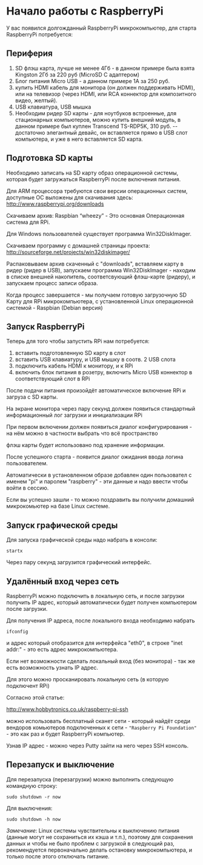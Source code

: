 Начало работы с RaspberryPi
===========================

У вас появился долгожданный RaspberryPi микрокомпьютер, для старта RaspberryPi потребуется:

Периферия
---------

1. SD флэш карта, лучше не менее 4Гб - в данном примере была взята Kingston 2Гб за 220 руб (MicroSD С адаптером)
2. Блог питания Micro USB - а данном примере 1А за 250 руб.
3. купить HDMI кабель для монитора (он должен поддерживать HDMI), или на телевизор (через HDMI, или RCA коннектор для композитного видео, желтый). 
4. USB клавиатура, USB мышка
5. Необходим ридер SD карты - для ноутбуков встроенные, для стационарных компьютеров, можно купить внешний модуль, в данном примере был куплен Transcend TS-RDP5K, 310 руб. -- достаточно элегантный девайс, он вставляется прямо в USB слот компьютера, и уже в него вставляется SD карта.


Подготовка SD карты
-------------------

Необходимо записать на SD карту образ операционной системы, которая будет загружаться RaspberryPi после включения питания.

Для ARM процессора требуются свои версии операционных систем, доступные ОС выложены для скачивания здесь:
http://www.raspberrypi.org/downloads

Скачиваем архив: Raspbian “wheezy” - Это основная Операционная система для RPi.

Для Windows пользователей существует программа Win32DiskImager.

Скачиваем программу с домашней страницы проекта:
http://sourceforge.net/projects/win32diskimager/


Распаковываем архив скаченный с "downloads", вставляем карту в ридер (ридер в USB), запускаем программа Win32DiskImager - находим в списке внешней накопитель, соответсвующий флэш-карте (ридеру), и запускаем процесс записи образа.

Когда процесс завершается - мы получаем готовую загрузочную SD Карту для RPi микрокомпьютера, с установленной Linux операционной системой - Raspbian (Debian версия) 

Запуск RaspberryPi
------------------

Теперь для того чтобы запустить RPi нам потребуется:

1. вставить подготовленную SD карту в слот
2. вставить USB клавиатуру, и USB мышку в соотв. 2 USB слота
3. подключить кабель HDMI к монитору, и к RPi
4. включить блок питания в розетру, включить Micro USB коннектор в соответствующий слот в RPi

После подачи питания произойдёт автоматическое включение RPi и загруза с SD карты.

На экране монитора через пару секунд должен появиться стандартный информационный лог загрузки и инициализации RPi

При первом включении должен появиться диалог конфигурирования - на нём можно в частности выбрать что всё пространство 

флэш карты будет использовано под хранение информации.

После успешного старта - появится диалог ожидания ввода логина пользователем.

Автоматически в установленном образе добавлен один пользовател с именем "pi" и паролем "raspberry" - эти данные и надо ввести чтобы войти в сессию.

Если вы успешно зашли - то можно поздравить вы получили домашний микрокомьютер на базе Linux системе.


Запуск графической среды
------------------------

Для запуска графической среды надо набрать в консоли:

    startx

Через пару секунд загрузится графический интерфейс.


Удалённый вход через сеть
-------------------------

RaspberryPi можно подключить в локальную сеть, и после загрузки получить IP адрес, который автоматически будет получен компьютером после загрузки.

Для получения IP адреса, после локального входа необходимо набрать 

    ifconfig

и адрес который отобразится для интерфейса "eth0", в строке "inet addr:" - это есть адрес микрокомпьютера.


Если нет возможности сделать локальный вход (без монитора) - так же есть возможность узнать IP адрес.

Для этого можно просканировать локальную сеть (в которую подключент RPi)

Согласно этой статье:

http://www.hobbytronics.co.uk/raspberry-pi-ssh

можно использовать бесплатный сканет сети - который найдёт среди вендоров комьютеров подключенных к сети - 
`"Raspberry Pi Foundation"` - это как раз и будет RaspberryPi компьютер.

Узнав IP адрес - можно через Putty зайти на него через SSH консоль.


Перезапуск и выключение
-----------------------

Для перезапуска (перезагрузки) можно выполнить следующую командную строку:

    sudo shutdown -r now

Для выключения:

    sudo shutdown -h now

*Замечание*: Linux системы чувствительны к выключению питания (данные могут
не сохраниться их кэша и т.п.), поэтому для сохранения
данных и чтобы не было проблем с загрузкой в следующий раз, рекомендуется первоначально
делать остановку микрокомпьютера, и только после этого отключать питание.

